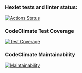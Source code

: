 ### Hexlet tests and linter status:
[![Actions Status](https://github.com/morin-berk/python-project-50/actions/workflows/hexlet-check.yml/badge.svg)](https://github.com/morin-berk/python-project-50/actions)


### CodeClimate Test Coverage
[![Test Coverage](https://api.codeclimate.com/v1/badges/d91492f6e35c21082237/test_coverage)](https://codeclimate.com/github/morin-berk/python-project-50/test_coverage)

### CodeClimate Maintainability
[![Maintainability](https://api.codeclimate.com/v1/badges/d91492f6e35c21082237/maintainability)](https://codeclimate.com/github/morin-berk/python-project-50/maintainability)